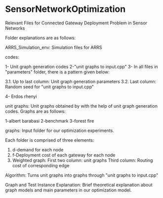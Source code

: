 # SensorNetworkOptimization
Relevant Files for Connected Gateway Deployment Problem in Sensor Networks

Folder explanations are as follows:

ARRS_Simulation_env: Simulation files for ARRS

codes:

1- Unit graph generation codes
2-"unit graphs to input.cpp"
3- In all files in "parameters" folder, there is a pattern given below:

  3.1. Up to last column: Unit graph generation parameters
  3.2. Last column: Random seed for "unit graphs to input.cpp"

4- Erdos rhenyi

unit graphs: Unit graphs obtained by with the help of unit graph generation codes. Graphs are as follows:

1-albert barabasi
2-benchmark
3-forest fire

graphs: Input folder for our optimization experiments. 

Each folder is comprised of three elements:

1. d-demand for each node
2. f-Deployment cost of each gateway for each node
3. Weighted graph:
 First two column: unit graphs
 Third column: Routing cost of corresponding edge

Algorithm: Turns unit graphs into graphs through "unit graphs to input.cpp"

Graph and Test Instance Explanation: Brief theoretical explanation about graph models and main parameters in our optimization model.

